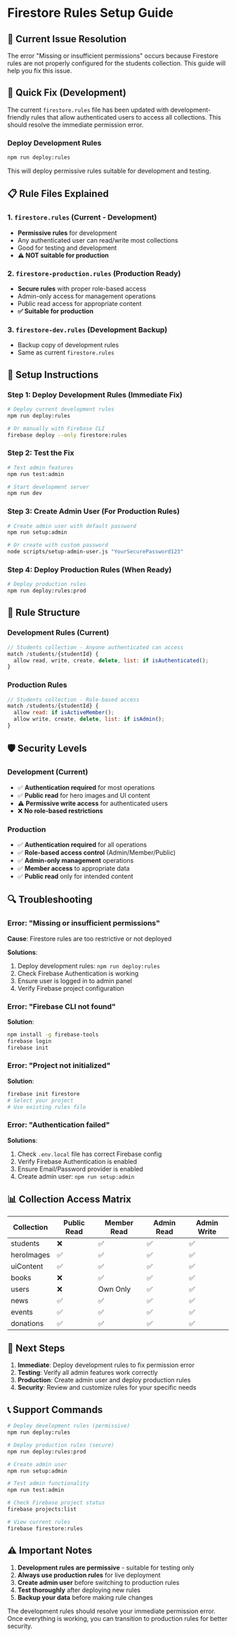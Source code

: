 # Firestore Rules Setup Guide

## 🚨 Current Issue Resolution

The error "Missing or insufficient permissions" occurs because Firestore rules are not properly configured for the students collection. This guide will help you fix this issue.

## 🔧 Quick Fix (Development)

The current `firestore.rules` file has been updated with development-friendly rules that allow authenticated users to access all collections. This should resolve the immediate permission error.

### Deploy Development Rules
```bash
npm run deploy:rules
```

This will deploy permissive rules suitable for development and testing.

## 📋 Rule Files Explained

### 1. `firestore.rules` (Current - Development)
- **Permissive rules** for development
- Any authenticated user can read/write most collections
- Good for testing and development
- **⚠️ NOT suitable for production**

### 2. `firestore-production.rules` (Production Ready)
- **Secure rules** with proper role-based access
- Admin-only access for management operations
- Public read access for appropriate content
- **✅ Suitable for production**

### 3. `firestore-dev.rules` (Development Backup)
- Backup copy of development rules
- Same as current `firestore.rules`

## 🚀 Setup Instructions

### Step 1: Deploy Development Rules (Immediate Fix)
```bash
# Deploy current development rules
npm run deploy:rules

# Or manually with Firebase CLI
firebase deploy --only firestore:rules
```

### Step 2: Test the Fix
```bash
# Test admin features
npm run test:admin

# Start development server
npm run dev
```

### Step 3: Create Admin User (For Production Rules)
```bash
# Create admin user with default password
npm run setup:admin

# Or create with custom password
node scripts/setup-admin-user.js "YourSecurePassword123"
```

### Step 4: Deploy Production Rules (When Ready)
```bash
# Deploy production rules
npm run deploy:rules:prod
```

## 🔐 Rule Structure

### Development Rules (Current)
```javascript
// Students collection - Anyone authenticated can access
match /students/{studentId} {
  allow read, write, create, delete, list: if isAuthenticated();
}
```

### Production Rules
```javascript
// Students collection - Role-based access
match /students/{studentId} {
  allow read: if isActiveMember();
  allow write, create, delete, list: if isAdmin();
}
```

## 🛡️ Security Levels

### Development (Current)
- ✅ **Authentication required** for most operations
- ✅ **Public read** for hero images and UI content
- ⚠️ **Permissive write access** for authenticated users
- ❌ **No role-based restrictions**

### Production
- ✅ **Authentication required** for all operations
- ✅ **Role-based access control** (Admin/Member/Public)
- ✅ **Admin-only management** operations
- ✅ **Member access** to appropriate data
- ✅ **Public read** only for intended content

## 🔍 Troubleshooting

### Error: "Missing or insufficient permissions"

**Cause**: Firestore rules are too restrictive or not deployed

**Solutions**:
1. Deploy development rules: `npm run deploy:rules`
2. Check Firebase Authentication is working
3. Ensure user is logged in to admin panel
4. Verify Firebase project configuration

### Error: "Firebase CLI not found"

**Solution**:
```bash
npm install -g firebase-tools
firebase login
firebase init
```

### Error: "Project not initialized"

**Solution**:
```bash
firebase init firestore
# Select your project
# Use existing rules file
```

### Error: "Authentication failed"

**Solutions**:
1. Check `.env.local` file has correct Firebase config
2. Verify Firebase Authentication is enabled
3. Ensure Email/Password provider is enabled
4. Create admin user: `npm run setup:admin`

## 📊 Collection Access Matrix

| Collection | Public Read | Member Read | Admin Read | Admin Write |
|------------|-------------|-------------|------------|-------------|
| students | ❌ | ✅ | ✅ | ✅ |
| heroImages | ✅ | ✅ | ✅ | ✅ |
| uiContent | ✅ | ✅ | ✅ | ✅ |
| books | ❌ | ✅ | ✅ | ✅ |
| users | ❌ | Own Only | ✅ | ✅ |
| news | ✅ | ✅ | ✅ | ✅ |
| events | ✅ | ✅ | ✅ | ✅ |
| donations | ✅ | ✅ | ✅ | ✅ |

## 🎯 Next Steps

1. **Immediate**: Deploy development rules to fix permission error
2. **Testing**: Verify all admin features work correctly
3. **Production**: Create admin user and deploy production rules
4. **Security**: Review and customize rules for your specific needs

## 📞 Support Commands

```bash
# Deploy development rules (permissive)
npm run deploy:rules

# Deploy production rules (secure)
npm run deploy:rules:prod

# Create admin user
npm run setup:admin

# Test admin functionality
npm run test:admin

# Check Firebase project status
firebase projects:list

# View current rules
firebase firestore:rules
```

## ⚠️ Important Notes

1. **Development rules are permissive** - suitable for testing only
2. **Always use production rules** for live deployment
3. **Create admin user** before switching to production rules
4. **Test thoroughly** after deploying new rules
5. **Backup your data** before making rule changes

The development rules should resolve your immediate permission error. Once everything is working, you can transition to production rules for better security.